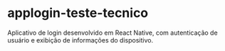 # applogin-teste-tecnico
Aplicativo de login desenvolvido em React Native, com autenticação de usuário e exibição de informações do dispositivo.
